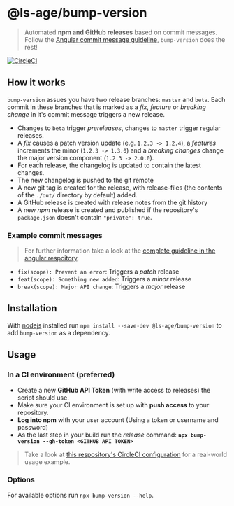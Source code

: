 # @ls-age/bump-version

> Automated **npm and GitHub releases** based on commit messages.
> Follow the [Angular commit message guideline](https://github.com/angular/angular.js/blob/master/DEVELOPERS.md#commits), `bump-version` does the rest!

[![CircleCI](https://circleci.com/gh/ls-age/bump-version.svg?style=svg)](https://circleci.com/gh/ls-age/bump-version)

## How it works

`bump-version` assues you have two release branches: `master` and `beta`. Each commit in these branches that is marked as a _fix_, _feature_ or _breaking change_ in it's commit message triggers a new release.

- Changes to `beta` trigger _prereleases_, changes to `master` trigger regular releases.
- A _fix_ causes a patch version update (e.g. `1.2.3 -> 1.2.4`), a _features_ increments the minor (`1.2.3 -> 1.3.0`) and a _breaking changes_ change the major version component (`1.2.3 -> 2.0.0`).
- For each release, the changelog is updated to contain the latest changes.
- The new changelog is pushed to the git remote
- A new git tag is created for the release, with release-files (the contents of the `./out/` directory by default) added.
- A GitHub release is created with release notes from the git history
- A new _npm_ release is created and published if the repository's `package.json` doesn't contain `"private": true`.

### Example commit messages

> For further information take a look at the [complete guideline in the angular respoitory](https://github.com/angular/angular.js/blob/master/DEVELOPERS.md#commits).

- `fix(scope): Prevent an error`: Triggers a _patch_ release
- `feat(scope): Something new added`: Triggers a _minor_ release
- `break(scope): Major API change`: Triggers a _major_ release

## Installation

With [nodejs](https://nodejs.org) installed run `npm install --save-dev @ls-age/bump-version` to add `bump-version` as a dependency.

## Usage

### In a CI environment (preferred)

- Create a new **GitHub API Token** (with write access to releases) the script should use.
- Make sure your CI environment is set up with **push access** to your repository.
- **Log into npm** with your user account (Using a token or username and password)
- As the last step in your build run the _release_ command: **`npx bump-version --gh-token <GITHUB API TOKEN>`**

> Take a look at [this respository's CircleCI configuration](https://github.com/ls-age/bump-version/blob/master/.circleci/config.yml) for a real-world usage example.

### Options

For available options run `npx bump-version --help`.
